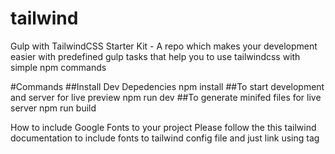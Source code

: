 # tailwind

Gulp with TailwindCSS Starter Kit - A repo which makes your development easier with predefined gulp tasks that help you to use tailwindcss with simple npm commands

#Commands
##Install Dev Depedencies
 npm install
##To start development and server for live preview
 npm run dev
##To generate minifed files for live server
 npm run build 

How to include Google Fonts to your project
Please follow the this tailwind documentation to include fonts to tailwind config file and just link using <link> tag
